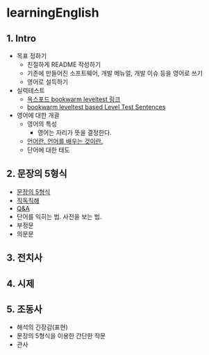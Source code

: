 # learningEnglish
## 1. Intro
- 목표 정하기
  - 친절하게 README 작성하기
  - 기존에 만들어진 소프트웨어, 개발 메뉴얼, 개발 이슈 등을 영어로 쓰기
  - 영어로 설득하기
- 실력테스트
  - [옥스포드 bookwarm leveltest 링크](https://elt.oup.com/student/readersleveltest/?cc=kr&selLanguage=ko)
  - [bookwarm leveltest based Level Test Sentences](docs/levelTest.md)
- 영어에 대한 개괄
  - 영어의 특성
    - 영어는 자리가 뜻을 결정한다.
  - [언어란. 언어를 배우는 것이란.](./docs/aboutLanguage.md)
  - 단어에 대한 태도

## 2. 문장의 5형식
- [문장의 5형식](docs/fiveStructures.md)
- [직독직해](docs/HowToRead.md)
- [Q&A](docs/QnA_1.md)
- 단어를 익히는 법. 사전을 보는 법.
- 부정문
- 의문문

## 3. 전치사
## 4. 시제
## 5. 조동사
- 해석의 긴장감(표현)
- 문장의 5형식을 이용한 간단한 작문
- 관사




